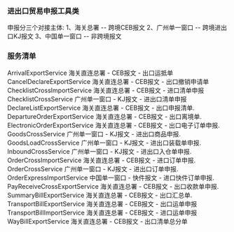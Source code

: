 ### 进出口贸易申报工具类

申报分三个对接主体:
1、海关总署 -- 跨境CEB报文
2、广州单一窗口 -- 跨境进出口KJ报文
3、中国单一窗口 -- 非跨境报文

### 服务清单
ArrivalExportService 海关直连总署 - CEB报文 - 出口运抵单
CancelDeclareExportService 海关直连总署 - CEB报文 - 出口撤销申请单
ChecklistCrossImportService  海关直连总署 - CEB报文 - 进口清单申报
ChecklistCrossService  广州单一窗口 - KJ报文 - 进出口清单申报
DeclareListExportService 海关直连总署 - CEB报文 - 出口申报清单.
DepartureOrderExportService  海关直连总署 - CEB报文 - 出口离境单.
ElectronicOrderExportService 海关直连总署 - CEB报文 - 出口电子订单申报.
GoodsCrossService  广州单一窗口 - KJ报文 - 进出口商品申报.
GoodsLoadCrossService  广州单一窗口 - KJ报文 - 进出口装载单申报.
InboundCrossService 广州单一窗口 - KJ报文 - 进出口入仓单申报.
OrderCrossImportService 海关直连总署 - CEB报文 - 进口订单申报.
OrderCrossService 广州单一窗口 - KJ报文 - 进出口订单申报.
OrderExpressImportService 中国单一窗口 - 快件报文 - 进口快件订单申报.
PayReceiveCrossExportService 海关直连总署 - CEB报文 - 出口收款单申报.
SummaryBillExportService 海关直连总署 - CEB报文 - 出口汇总单.
TransportBillExportService 海关直连总署 - CEB报文 - 出口运单申报
TransportBillImportService 海关直连总署 - CEB报文 - 进口运单申报
WayBillExportService 海关直连总署 - CEB报文 - 出口清单总分单